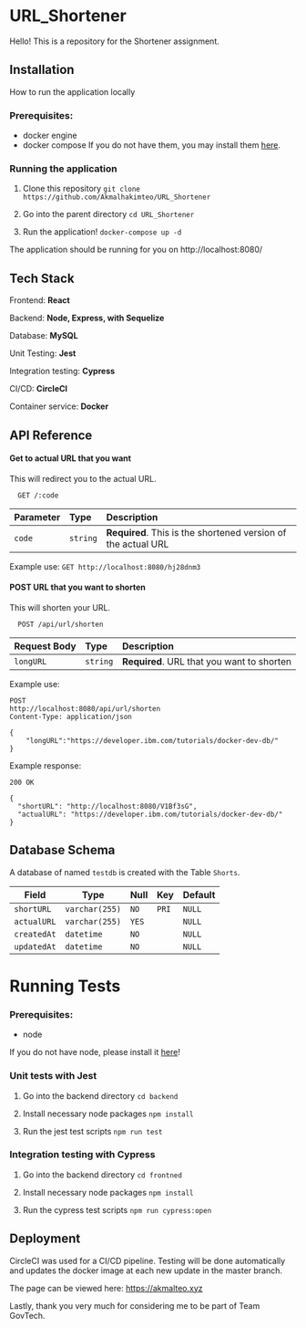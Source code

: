 
# URL_Shortener

Hello! This is a repository for the Shortener assignment.




## Installation
How to run the application locally

### Prerequisites:
  - docker engine
  - docker compose
If you do not have them, you may install them [here](https://docs.docker.com/get-docker/).

### Running the application

1. Clone this repository
`git clone https://github.com/Akmalhakimteo/URL_Shortener`

2. Go into the parent directory
`cd URL_Shortener`

3. Run the application!
`docker-compose up -d`


The application should be running for you on http://localhost:8080/

## Tech Stack 

Frontend: **React**

Backend: **Node, Express, with Sequelize**

Database: **MySQL**

Unit Testing: **Jest**

Integration testing: **Cypress**

CI/CD: **CircleCI**

Container service: **Docker**


## API Reference

#### Get to actual URL that you want
This will redirect you to the actual URL.
```http
  GET /:code
```

| Parameter | Type     | Description                |
| :-------- | :------- | :------------------------- |
| `code` | `string` | **Required**. This is the shortened version of the actual URL |

Example use: `GET http://localhost:8080/hj28dnm3`


#### POST URL that you want to shorten

This will shorten your URL.

```http
  POST /api/url/shorten
```

| Request Body | Type     | Description                       |
| :-------- | :------- | :-------------------------------- |
| `longURL`      | `string` | **Required**. URL that you want to shorten |

Example use: 
```
POST 
http://localhost:8080/api/url/shorten
Content-Type: application/json

{
    "longURL":"https://developer.ibm.com/tutorials/docker-dev-db/"
}
```

Example response:
```
200 OK

{
  "shortURL": "http://localhost:8080/V1Bf3sG",
  "actualURL": "https://developer.ibm.com/tutorials/docker-dev-db/"
}
```



## Database Schema
A database of named `testdb` is created with the Table `Shorts`.

| Field   | Type    | Null  | Key   |  Default|
|---|---|---|---|---|
| `shortURL`  | `varchar(255)`  | `NO`  | `PRI`  |  `NULL` |
|`actualURL`   |  `varchar(255)`   | `YES`   |   |   `NULL`|
| `createdAt`   | `datetime`   | `NO`  |   |  `NULL` |
| `updatedAt`   | `datetime`  |  `NO` |   | `NULL`  |



# Running Tests

### Prerequisites:
  - node 

If you do not have node, please install it [here](https://nodejs.org/en/download/)!

### Unit tests with Jest

1. Go into the backend directory
`cd backend`

2. Install necessary node packages
`npm install`

3. Run the jest test scripts
`npm run test`


### Integration testing with Cypress

1. Go into the backend directory
`cd frontned`

2. Install necessary node packages
`npm install`

3. Run the cypress test scripts
`npm run cypress:open`





## Deployment

CircleCI was used for a CI/CD pipeline. Testing will be done automatically and updates the 
docker image at each new update in the master branch.

The page can be viewed here: https://akmalteo.xyz

Lastly, thank you very much for considering me to be part of Team GovTech.

